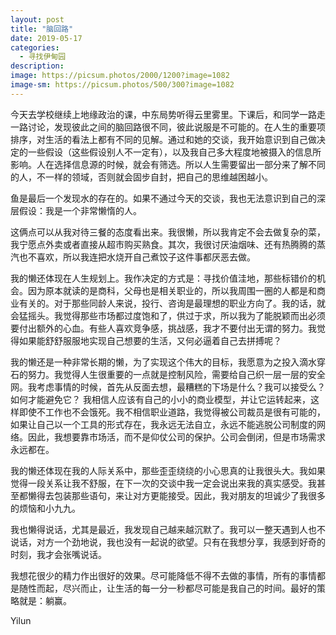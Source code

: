 ```yaml
---
layout: post
title: "脑回路"
date: 2019-05-17
categories:
  - 寻找伊甸园
description:
image: https://picsum.photos/2000/1200?image=1082
image-sm: https://picsum.photos/500/300?image=1082
---
```

今天去学校继续上地缘政治的课，中东局势听得云里雾里。下课后，和同学一路走一路讨论，发现彼此之间的脑回路很不同，彼此说服是不可能的。在人生的重要项排序，对生活的看法上都有不同的见解。通过和她的交谈，我开始意识到<!--break-->自己做决定的一些假设（这些假设别人不一定有），以及我自己多大程度地被摄入的信息所影响。人在选择信息源的时候，就会有筛选。所以人生需要留出一部分来了解不同的人，不一样的领域，否则就会固步自封，把自己的思维越困越小。

鱼是最后一个发现水的存在的。如果不通过今天的交谈，我也无法意识到自己的深层假设：我是一个非常懒惰的人。

这俩点可以从我对待三餐的态度看出来。我很懒，所以我肯定不会去做复杂的菜，我宁愿点外卖或者直接从超市购买熟食。其次，我很讨厌油烟味、还有热腾腾的蒸汽也不喜欢，所以我连把水烧开自己煮饺子这件事都厌恶去做。

我的懒还体现在人生规划上。我作决定的方式是：寻找价值洼地，那些标错价的机会。因为原本就读的是商科，父母也是相关职业的，所以我周围一圈的人都是和商业有关的。对于那些同龄人来说，投行、咨询是最理想的职业方向了。我的话，就会猛摇头。我觉得那些市场都过度饱和了，供过于求，所以我为了能脱颖而出必须要付出额外的心血。有些人喜欢竞争感，挑战感，我才不要付出无谓的努力。我觉得如果能舒舒服服地实现自己想要的生活，又何必逼着自己去拼搏呢？

我的懒还是一种非常长期的懒，为了实现这个伟大的目标，我愿意为之投入滴水穿石的努力。我觉得人生很重要的一点就是控制风险，需要给自己织一层一层的安全网。我考虑事情的时候，首先从反面去想，最糟糕的下场是什么？我可以接受么？如何才能避免它？ 我相信人应该有自己的小小的商业模型，并让它运转起来，这样即使不工作也不会饿死。我不相信职业道路，我觉得被公司裁员是很有可能的，如果让自己以一个工具的形式存在，我永远无法自立，永远不能逃脱公司制度的网络。因此，我想要靠市场活，而不是仰仗公司的保护。公司会倒闭，但是市场需求永远都在。

我的懒还体现在我的人际关系中，那些歪歪绕绕的小心思真的让我很头大。我如果觉得一段关系让我不舒服，在下一次的交谈中我一定会说出来我的真实感受。我甚至都懒得去包装那些语句，来让对方更能接受。因此，我对朋友的坦诚少了我很多的烦恼和小九九。

我也懒得说话，尤其是最近，我发现自己越来越沉默了。我可以一整天遇到人也不说话，对方一个劲地说，我也没有一起说的欲望。只有在我想分享，我感到好奇的时刻，我才会张嘴说话。

我想花很少的精力作出很好的效果。尽可能降低不得不去做的事情，所有的事情都是随性而起，尽兴而止，让生活的每一分一秒都尽可能是我自己的时间。最好的策略就是：躺赢。

Yilun